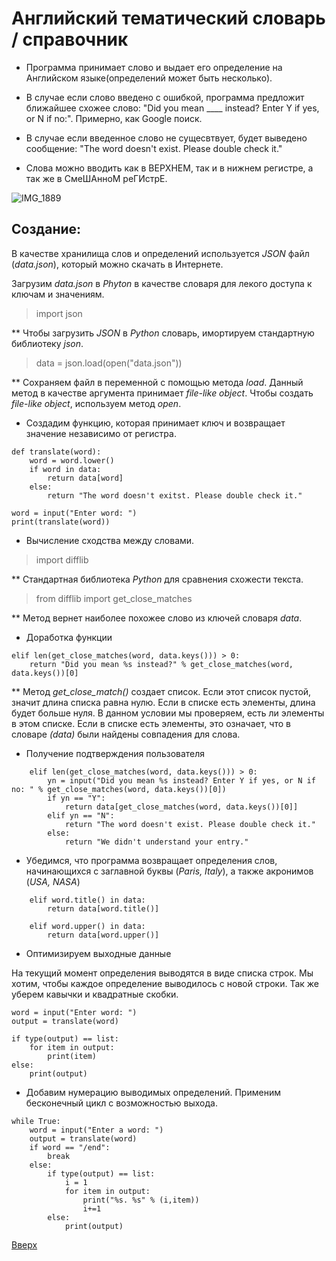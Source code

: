 <a id = "anchor"></a>
# Английский тематический словарь / справочник

* Программа принимает слово и выдает его определение на Английском языке(определений может быть несколько).

* В случае если слово введено с ошибкой, программа предложит ближайшее схожее слово: "Did you mean ____ instead? Enter Y if yes, or N if no:". Примерно, как Google поиск.

* В случае если введенное слово не сущесвтвует, будет выведено сообщение: "The word doesn't exist. Please double check it."

* Слова можно вводить как в ВЕРХНЕМ, так и в нижнем регистре, а так же в СмеШАнноМ реГИстрЕ.

![IMG_1889](https://user-images.githubusercontent.com/97599612/167587773-92bdeaec-e037-4da9-b05f-18cd22ecfe79.JPG)

## Создание:

В качестве хранилища слов и определений используется _JSON_ файл (_data.json_), который можно скачать в Интернете.

Загрузим _data.json_ в _Phyton_ в качестве словаря для лекого доступа к ключам и значениям.

> import json

** Чтобы загрузить _JSON_ в _Python_ словарь, имортируем стандартную библиотеку _json_.

> data = json.load(open("data.json"))  

** Сохраняем файл в переменной с помощью метода _load_. Данный метод в качестве аргумента принимает _file-like object_. Чтобы создать _file-like object_, используем метод _open_.


* Создадим функцию, которая принимает ключ и возвращает значение независимо от регистра.
```
def translate(word):
    word = word.lower()
    if word in data:
        return data[word]
    else:
        return "The word doesn't exitst. Please double check it."

word = input("Enter word: ")
print(translate(word))
```

* Вычисление сходства между словами.

> import difflib

** Стандартная библиотека _Python_ для сравнения схожести текста.

> from difflib import get_close_matches

** Метод вернет наиболее похожее слово из ключей словаря _data_.


* Доработка функции
```
elif len(get_close_matches(word, data.keys())) > 0:
    return "Did you mean %s instead?" % get_close_matches(word, data.keys())[0]
```

** Метод _get_close_match()_ создает список. Если этот список пустой, значит длина списка равна нулю. Если в списке есть элементы, длина будет больше нуля. В данном условии мы проверяем, есть ли элементы в этом списке. Если в списке есть элементы, это означает, что в словаре _(data)_ были найдены совпадения для слова.


* Получение подтверждения пользователя
```
    elif len(get_close_matches(word, data.keys())) > 0:
        yn = input("Did you mean %s instead? Enter Y if yes, or N if no: " % get_close_matches(word, data.keys())[0])
        if yn == "Y":
            return data[get_close_matches(word, data.keys())[0]]
        elif yn == "N":
            return "The word doesn't exist. Please double check it."
        else:
            return "We didn't understand your entry."
```

* Убедимся, что программа возвращает определения слов, начинающихся с заглавной буквы (_Paris, Italy_), а также акронимов (_USA, NASA_)
```
    elif word.title() in data:
        return data[word.title()]

    elif word.upper() in data:
        return data[word.upper()]
```

* Оптимизируем выходные данные

На текущий момент определения выводятся в виде списка строк. Мы хотим, чтобы каждое определение выводилось с новой строки. Так же уберем кавычки и квадратные скобки.
```
word = input("Enter word: ")
output = translate(word)

if type(output) == list:
    for item in output:
        print(item)
else:
    print(output)
```

* Добавим нумерацию выводимых определений. Применим бесконечный цикл с возможностью выхода.
```
while True:
    word = input("Enter a word: ")
    output = translate(word)
    if word == "/end":
        break
    else:
        if type(output) == list:
            i = 1
            for item in output:
                print("%s. %s" % (i,item)) 
                i+=1
        else:
            print(output)
```

[Вверх](#anchor)
